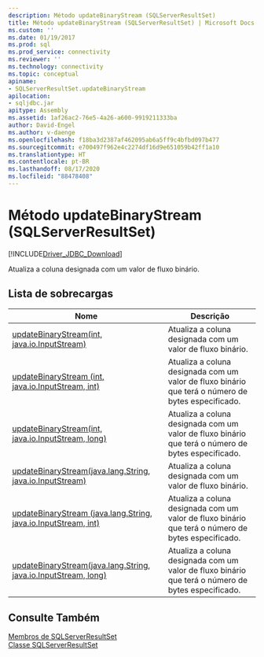 ```yaml
---
description: Método updateBinaryStream (SQLServerResultSet)
title: Método updateBinaryStream (SQLServerResultSet) | Microsoft Docs
ms.custom: ''
ms.date: 01/19/2017
ms.prod: sql
ms.prod_service: connectivity
ms.reviewer: ''
ms.technology: connectivity
ms.topic: conceptual
apiname:
- SQLServerResultSet.updateBinaryStream
apilocation:
- sqljdbc.jar
apitype: Assembly
ms.assetid: 1af26ac2-76e5-4a26-a600-9919211333ba
author: David-Engel
ms.author: v-daenge
ms.openlocfilehash: f18ba3d2387af462095ab6a5ff9c4bfbd097b477
ms.sourcegitcommit: e700497f962e4c2274df16d9e651059b42ff1a10
ms.translationtype: HT
ms.contentlocale: pt-BR
ms.lasthandoff: 08/17/2020
ms.locfileid: "88478408"
---
```

# <a name="updatebinarystream-method-sqlserverresultset"></a>Método updateBinaryStream (SQLServerResultSet)
[!INCLUDE[Driver_JDBC_Download](../../../includes/driver_jdbc_download.md)]

  Atualiza a coluna designada com um valor de fluxo binário.  
  
## <a name="overload-list"></a>Lista de sobrecargas  
  
|Nome|Descrição|  
|----------|-----------------|  
|[updateBinaryStream(int, java.io.InputStream)](../../../connect/jdbc/reference/updatebinarystream-method-int-java-io-inputstream.md)|Atualiza a coluna designada com um valor de fluxo binário.|  
|[updateBinaryStream (int, java.io.InputStream, int)](../../../connect/jdbc/reference/updatebinarystream-method-int-java-io-inputstream-int.md)|Atualiza a coluna designada com um valor de fluxo binário que terá o número de bytes especificado.|  
|[updateBinaryStream(int, java.io.InputStream, long)](../../../connect/jdbc/reference/updatebinarystream-method-int-java-io-inputstream-long.md)|Atualiza a coluna designada com um valor de fluxo binário que terá o número de bytes especificado.|  
|[updateBinaryStream(java.lang.String, java.io.InputStream)](../../../connect/jdbc/reference/updatebinarystream-method-java-lang-string-java-io-inputstream.md)|Atualiza a coluna designada com um valor de fluxo binário.|  
|[updateBinaryStream (java.lang.String, java.io.InputStream, int)](../../../connect/jdbc/reference/updatebinarystream-method-java-lang-string-java-io-inputstream-int.md)|Atualiza a coluna designada com um valor de fluxo binário que terá o número de bytes especificado.|  
|[updateBinaryStream(java.lang.String, java.io.InputStream, long)](../../../connect/jdbc/reference/updatebinarystream-method-java-lang-string-java-io-inputstream-long.md)|Atualiza a coluna designada com um valor de fluxo binário que terá o número de bytes especificado.|  
  
## <a name="see-also"></a>Consulte Também  
 [Membros de SQLServerResultSet](../../../connect/jdbc/reference/sqlserverresultset-members.md)   
 [Classe SQLServerResultSet](../../../connect/jdbc/reference/sqlserverresultset-class.md)  
  
  
